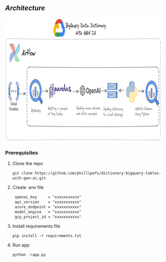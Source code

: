 ## *Architecture*

<div aling="center">
  <img src="images/architecture_image.png" height="400" width="1600">
</div>


### Prerequisites
1. Clone the repo
   ```
   git clone https://github.com/phillipefs/dictionary-bigquery-tables-with-gen-ai.git
   ```
2. Create .env file
   ```
    openai_key     = "xxxxxxxxxxx"
    api_version    = "xxxxxxxxxxx"
    azure_endpoint = "xxxxxxxxxxx"
    model_engine   = "xxxxxxxxxxx"
    gcp_project_id = "xxxxxxxxxxx"
   ```
3. Install requirements file
   ```
   pip install -r requirements.txt
   ```
4. Run app
   ```
   python .\app.py
   ```
